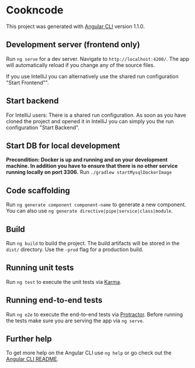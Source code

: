 # Cookncode

This project was generated with [Angular CLI](https://github.com/angular/angular-cli) version 1.1.0.

## Development server (frontend only)

Run `ng serve` for a dev server. Navigate to `http://localhost:4200/`. The app will automatically reload if you change any of the source files.

If you use IntelliJ you can alternatively use the shared run configuration "Start Frontend"".

## Start backend

For IntelliJ users: There is a shared run configuration. As soon as you have cloned the project and opened it in IntelliJ you can simply you the run configuration "Start Backend".

## Start DB for local development

**Precondition: Docker is up and running and  on your development machine. In addition you have to ensure that there is no other service running locally on port 3306.** 
Run `./gradlew startMysqlDockerImage`

## Code scaffolding

Run `ng generate component component-name` to generate a new component. You can also use `ng generate directive|pipe|service|class|module`.

## Build

Run `ng build` to build the project. The build artifacts will be stored in the `dist/` directory. Use the `-prod` flag for a production build.

## Running unit tests

Run `ng test` to execute the unit tests via [Karma](https://karma-runner.github.io).

## Running end-to-end tests

Run `ng e2e` to execute the end-to-end tests via [Protractor](http://www.protractortest.org/).
Before running the tests make sure you are serving the app via `ng serve`.

## Further help

To get more help on the Angular CLI use `ng help` or go check out the [Angular CLI README](https://github.com/angular/angular-cli/blob/master/README.md).
